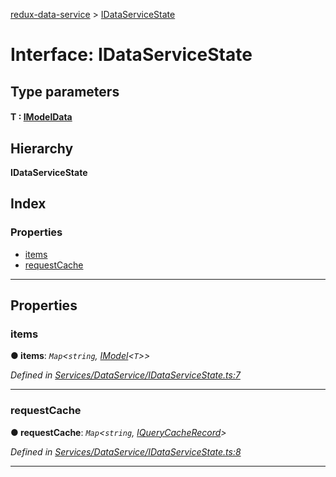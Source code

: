 [redux-data-service](../README.md) > [IDataServiceState](../interfaces/idataservicestate.md)

# Interface: IDataServiceState

## Type parameters
#### T :  [IModelData](imodeldata.md)
## Hierarchy

**IDataServiceState**

## Index

### Properties

* [items](idataservicestate.md#items)
* [requestCache](idataservicestate.md#requestcache)

---

## Properties

<a id="items"></a>

###  items

**● items**: *`Map`<`string`, [IModel](imodel.md)<`T`>>*

*Defined in [Services/DataService/IDataServiceState.ts:7](https://github.com/Rediker-Software/redux-data-service/blob/22c168c/src/Services/DataService/IDataServiceState.ts#L7)*

___
<a id="requestcache"></a>

###  requestCache

**● requestCache**: *`Map`<`string`, [IQueryCacheRecord](../#iquerycacherecord)>*

*Defined in [Services/DataService/IDataServiceState.ts:8](https://github.com/Rediker-Software/redux-data-service/blob/22c168c/src/Services/DataService/IDataServiceState.ts#L8)*

___

